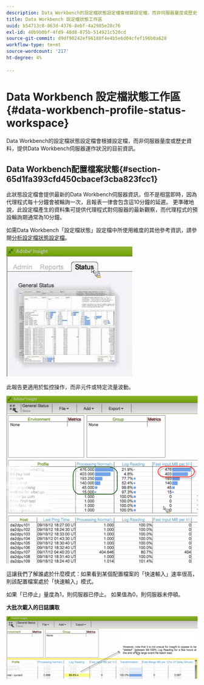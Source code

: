 ```yaml
---
description: Data Workbench的設定檔狀態設定檔會根據設定檔，而非伺服器量度或歷史資料，提供Data Workbench伺服器運作狀況的目前資訊。
title: Data Workbench 設定檔狀態工作區
uuid: b54713c8-863d-4376-8ebf-4a2985e28c76
exl-id: 40b9b0bf-4fd9-48d8-875b-514921c520cd
source-git-commit: d9df90242ef96188f4e4b5e6d04cfef196b0a628
workflow-type: tm+mt
source-wordcount: '217'
ht-degree: 4%

---
```


# Data Workbench 設定檔狀態工作區{#data-workbench-profile-status-workspace}

Data Workbench的設定檔狀態設定檔會根據設定檔，而非伺服器量度或歷史資料，提供Data Workbench伺服器運作狀況的目前資訊。

## Data Workbench配置檔案狀態{#section-65d1fa393cfd450cbacef3cba823fcc1}

此狀態設定檔會提供最新的Data Workbench伺服器資訊，但不是相當即時，因為代理程式每十分鐘會被輪詢一次，且報表一律會包含這10分鐘的延遲。 更準確地說，此設定檔產生的資料集可提供代理程式對伺服器的最新觀察，而代理程式的預設輪詢期通常為10分鐘。

如需Data Workbench「設定檔狀態」設定檔中所使用維度的其他參考資訊，請參閱[分析設定檔狀態設定檔](../../../home/monitoring-installation/monitoring-profiles/monitoring-profile-using.md#concept-d4cd7da41c8a42bab4aea25418264e64)。

![](assets/Status_General_Status.png)

此報告更適用於監控操作，而非元件或特定流量波動。

![](assets/Status_General_page.png)

這讓我們了解誰處於什麼模式：如果看到某個配置檔案的「快速輸入」速率很高，則該配置檔案處於「快速輸入」模式。

如果「已停止」量度為1，則伺服器已停止。 如果值為0，則伺服器未停頓。

**大批次載入的日誌讀取**

![](assets/Status_General_stalled_log.png)
